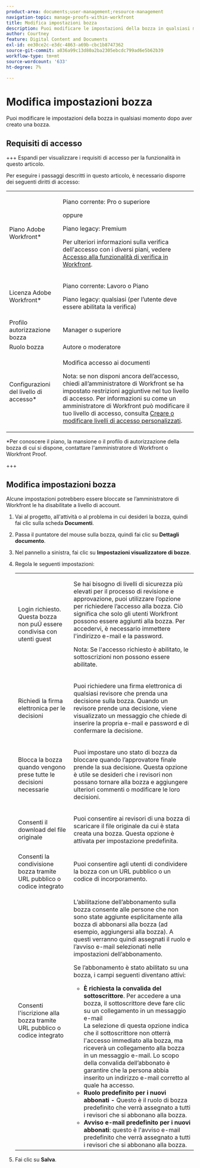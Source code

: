 ```yaml
---
product-area: documents;user-management;resource-management
navigation-topic: manage-proofs-within-workfront
title: Modifica impostazioni bozza
description: Puoi modificare le impostazioni della bozza in qualsiasi momento dopo aver creato una bozza.
author: Courtney
feature: Digital Content and Documents
exl-id: ee30ce2c-e3dc-4863-a69b-cbc1b8747362
source-git-commit: a036a99c13d80a2ba2305ebcdc799ad6e5b62b39
workflow-type: tm+mt
source-wordcount: '633'
ht-degree: 7%

---
```


# Modifica impostazioni bozza

Puoi modificare le impostazioni della bozza in qualsiasi momento dopo aver creato una bozza.

## Requisiti di accesso

+++ Espandi per visualizzare i requisiti di accesso per la funzionalità in questo articolo.

Per eseguire i passaggi descritti in questo articolo, è necessario disporre dei seguenti diritti di accesso:

<table style="table-layout:auto"> 
 <col> 
 <col> 
 <tbody> 
  <tr> 
   <td role="rowheader">Piano Adobe Workfront*</td> 
   <td> <p>Piano corrente: Pro o superiore</p> <p>oppure</p> <p>Piano legacy: Premium</p> <p>Per ulteriori informazioni sulla verifica dell'accesso con i diversi piani, vedere <a href="/help/quicksilver/administration-and-setup/manage-workfront/configure-proofing/access-to-proofing-functionality.md" class="MCXref xref">Accesso alla funzionalità di verifica in Workfront</a>.</p> </td> 
  </tr> 
  <tr> 
   <td role="rowheader">Licenza Adobe Workfront*</td> 
   <td> <p>Piano corrente: Lavoro o Piano</p> <p>Piano legacy: qualsiasi (per l’utente deve essere abilitata la verifica)</p> </td> 
  </tr> 
  <tr> 
   <td role="rowheader">Profilo autorizzazione bozza </td> 
   <td>Manager o superiore</td> 
  </tr> 
  <tr> 
   <td role="rowheader">Ruolo bozza</td> 
   <td>Autore o moderatore</td> 
  </tr> 
  <tr> 
   <td role="rowheader">Configurazioni del livello di accesso*</td> 
   <td> <p>Modifica accesso ai documenti</p> <p>Nota: se non disponi ancora dell’accesso, chiedi all’amministratore di Workfront se ha impostato restrizioni aggiuntive nel tuo livello di accesso. Per informazioni su come un amministratore di Workfront può modificare il tuo livello di accesso, consulta <a href="../../../administration-and-setup/add-users/configure-and-grant-access/create-modify-access-levels.md" class="MCXref xref">Creare o modificare livelli di accesso personalizzati</a>.</p> </td> 
  </tr> 
 </tbody> 
</table>

&#42;Per conoscere il piano, la mansione o il profilo di autorizzazione della bozza di cui si dispone, contattare l&#39;amministratore di Workfront o Workfront Proof.

+++

## Modifica impostazioni bozza

Alcune impostazioni potrebbero essere bloccate se l’amministratore di Workfront le ha disabilitate a livello di account.

1. Vai al progetto, all&#39;attività o al problema in cui desideri la bozza, quindi fai clic sulla scheda **Documenti**.
1. Passa il puntatore del mouse sulla bozza, quindi fai clic su **Dettagli documento**.
1. Nel pannello a sinistra, fai clic su **Impostazioni visualizzatore di bozze**.
1. Regola le seguenti impostazioni:

   <table style="table-layout:auto"> 
    <col> 
    <col> 
    <tbody> 
     <tr> 
      <td role="rowheader">Login richiesto. Questa bozza non puÚ essere condivisa con utenti guest</td> 
      <td> <p>Se hai bisogno di livelli di sicurezza più elevati per il processo di revisione e approvazione, puoi utilizzare l’opzione per richiedere l’accesso alla bozza. Ciò significa che solo gli utenti Workfront possono essere aggiunti alla bozza. Per accedervi, è necessario immettere l'indirizzo e-mail e la password.</p> <p>Nota: <em style="font-style: normal;">Se l'accesso richiesto è abilitato, le sottoscrizioni non possono essere abilitate.</em> </p> </td> 
     </tr> 
     <tr> 
      <td role="rowheader">Richiedi la firma elettronica per le decisioni</td> 
      <td> <p>Puoi richiedere una firma elettronica di qualsiasi revisore che prenda una decisione sulla bozza. Quando un revisore prende una decisione, viene visualizzato un messaggio che chiede di inserire la propria e-mail e password e di confermare la decisione.</p> </td> 
     </tr> 
     <tr> 
      <td role="rowheader">Blocca la bozza quando vengono prese tutte le decisioni necessarie</td> 
      <td> <p>Puoi impostare uno stato di bozza da bloccare quando l’approvatore finale prende la sua decisione. Questa opzione è utile se desideri che i revisori non possano tornare alla bozza e aggiungere ulteriori commenti o modificare le loro decisioni.</p> </td> 
     </tr> 
     <tr> 
      <td role="rowheader">Consenti il download del file originale</td> 
      <td> <p>Puoi consentire ai revisori di una bozza di scaricare il file originale da cui è stata creata una bozza. Questa opzione è attivata per impostazione predefinita.</p> </td> 
     </tr> 
     <tr> 
      <td role="rowheader">Consenti la condivisione bozza tramite URL pubblico o codice integrato</td> 
      <td>Puoi consentire agli utenti di condividere la bozza con un URL pubblico o un codice di incorporamento. </td> 
     </tr> 
     <tr> 
      <td role="rowheader">Consenti l'iscrizione alla bozza tramite URL pubblico o codice integrato</td> 
      <td> <p>L’abilitazione dell’abbonamento sulla bozza consente alle persone che non sono state aggiunte esplicitamente alla bozza di abbonarsi alla bozza (ad esempio, aggiungersi alla bozza). A questi verranno quindi assegnati il ruolo e l’avviso e-mail selezionati nelle impostazioni dell’abbonamento.</p> <p>Se l’abbonamento è stato abilitato su una bozza, i campi seguenti diventano attivi:</p> 
       <ul> 
        <li><strong>È richiesta la convalida del sottoscrittore</strong>. Per accedere a una bozza, il sottoscrittore deve fare clic su un collegamento in un messaggio e-mail<br>La selezione di questa opzione indica che il sottoscrittore non otterrà l'accesso immediato alla bozza, ma riceverà un collegamento alla bozza in un messaggio e-mail. Lo scopo della convalida dell’abbonato è garantire che la persona abbia inserito un indirizzo e-mail corretto al quale ha accesso.</li> 
        <li><strong>Ruolo predefinito per i nuovi abbonati -</strong> Questo è il ruolo di bozza predefinito che verrà assegnato a tutti i revisori che si abbonano alla bozza.</li> 
        <li><strong>Avviso e-mail predefinito per i nuovi abbonati</strong>: questo è l'avviso e-mail predefinito che verrà assegnato a tutti i revisori che si abbonano alla bozza.</li> 
       </ul> </td> 
     </tr> 
    </tbody> 
   </table>

1. Fai clic su **Salva**.

 
